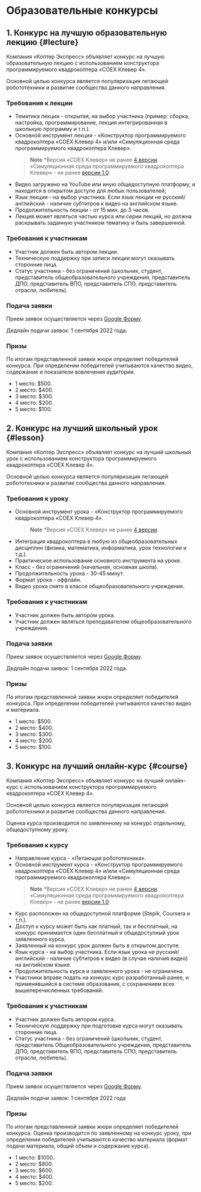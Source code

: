 # Образовательные конкурсы

## 1. Конкурс на лучшую образовательную лекцию {#lecture}

Компания «Коптер Экспресс» объявляет конкурс на лучшую образовательную лекцию с использованием конструктора программируемого квадрокоптера «COEX Клевер 4».

Основной целью конкурса является популяризация летающей робототехники и развитие сообщества данного направления.

### Требования к лекции

* Тематика лекции - открытая, на выбор участника (пример: сборка, настройка, программирование, лекция интегрированная в школьную программу и т.п.).
* Основной инструмент лекции - «Конструктор программируемого квадрокоптера «COEX Клевер 4» и/или «Симуляционная среда программируемого квадрокоптера Клевер».
  > **Note** *Версия «COEX Клевер» не ранее [4 версии](https://clover.coex.tech/ru/assemble_4.html). «Симуляционная среда программируемого квадрокоптера Клевер» - не ранее [версии 1.0](https://github.com/CopterExpress/clover_vm/releases/tag/v1.0).
* Видео загружено на YouTube или иную общедоступную платформу, и находится в открытом доступе для любых пользователей;
* Язык лекции - на выбор участника. Если язык лекции не русский/английский - наличие субтитров к видео на английском языке.
* Продолжительность лекции - от 15 мин. до 3 часов.
* Лекция может являться частью курса или серии лекций, но должна раскрывать заданную участником тематику и быть завершенной.

### Требования к участникам

* Участник должен быть автором лекции.
* Техническую поддержку при записи лекции могут оказывать сторонние лица.
* Статус участника - без ограничений (школьник, студент, представитель общеобразовательного учреждения, представитель ДПО, представитель ВПО, представитель СПО, представитель отрасли, любитель).

### Подача заявки

Прием заявок осуществляется через [Google Форму](https://docs.google.com/forms/d/e/1FAIpQLScE2kN5dO2OYNSM8hOYzOa5Qvh2uDdd9Fjx8OnL1W93bfEBgw/viewform).

Дедлайн подачи заявок: 1 сентября 2022 года.

### Призы

По итогам представленной заявки жюри определяет победителей конкурса. При определении победителей учитываются качество видео, содержание и показатели вовлечения аудитории.

* 1 место: $500.
* 2 место: $400.
* 3 место: $300.
* 4 место: $200.
* 5 место: $100.

## 2. Конкурс на лучший школьный урок {#lesson}

Компания «Коптер Экспресс» объявляет конкурс на лучший школьный урок с использованием конструктора программируемого квадрокоптера «COEX Клевер 4».

Основной целью конкурса является популяризация летающей робототехники и развитие сообщества данного направления.

### Требования к уроку

* Основной инструмент урока - «Конструктор программируемого квадрокоптера «COEX Клевер 4».
  > **Note** *Версия «COEX Клевер» не ранее [4 версии](https://clover.coex.tech/ru/assemble_4.html).
* Интеграция квадрокоптера в любую из общеобразовательных дисциплин (физика, математика, информатика, урок технологии и т.д.).
* Практическое использование основного инструмента на уроке.
* Класс - без ограничений (начальная, основная школа).
* Продолжительность урока - 30-45 минут.
* Формат урока - оффлайн.
* Видео урока снято в классе общеобразовательного учреждения.

### Требования к участникам

* Участник должен быть автором урока.
* Участник должен являться преподавателем общеобразовательного учреждения.

### Подача заявки

Прием заявок осуществляется через [Google Форму](https://docs.google.com/forms/d/e/1FAIpQLSdelVy6yQ1iN6u88KeiEIKGj7gGaM0xccSt2tiYKB46ICmjkQ/viewform).

Дедлайн подачи заявок: 1 сентября 2022 года.

### Призы

По итогам представленной заявки жюри определяет победителей конкурса. При определении победителей учитываются качество видео и материала.

* 1 место: $500.
* 2 место: $400.
* 3 место: $300.
* 4 место: $200.
* 5 место: $100.

## 3. Конкурс на лучший онлайн-курс {#course}

Компания «Коптер Экспресс» объявляет конкурс на лучший онлайн-курс с использованием конструктора программируемого квадрокоптера «COEX Клевер 4».

Основной целью конкурса является популяризация летающей робототехники и развитие сообщества данного направления.

Оценка курса производится по заявленному на конкурс отдельному, общедоступному уроку.

### Требования к курсу

* Направление курса - «Летающая робототехника».
* Основной инструмент курса - «Конструктор программируемого квадрокоптера «COEX Клевер 4» и/или «Симуляционная среда программируемого квадрокоптера Клевер».
  > **Note** *Версия «COEX Клевер» не ранее [4 версии](https://clover.coex.tech/ru/assemble_4.html). «Симуляционная среда программируемого квадрокоптера Клевер» - не ранее [версии 1.0](https://github.com/CopterExpress/clover_vm/releases/tag/v1.0).
* Курс расположен на общедоступной платформе (Stepik, Coursera и т.п.).
* Доступ к курсу может быть как платный, так и бесплатный, на конкурс принимается один бесплатный и общедоступный урок заявленного курса.
* Заявленный на конкурс урок должен быть в открытом доступе.
* Язык курса - на выбор участника. Если язык урока не русский/английский - наличие субтитров к видео (в случае наличия видео) на английском языке.
* Продолжительность курса и заявленного урока - не ограничена.
* Участники вправе подать на конкурс курс разработанный ранее, и применявшийся в системе образования, с сохранением всех вышеперечисленных требований.

### Требования к участникам

* Участник должен быть автором курса.
* Техническую поддержку при подготовке курса могут оказывать сторонние лица.
* Статус участника - без ограничений (школьник, студент, представитель Общеобразовательного учреждения, представитель ДПО, представитель ВПО, представитель СПО, представитель отрасли, любитель).

### Подача заявки

Прием заявок осуществляется через [Google Форму](https://docs.google.com/forms/d/e/1FAIpQLSdf2Q68X4hPnFE9f3EP95AxPNnzHKqIsFHtTRT6EBKiH93wzg/viewform).

Дедлайн подачи заявок: 1 сентября 2022 года

### Призы

По итогам представленной заявки жюри определяет победителей конкурса. Оценка производится по заявленному на конкурс уроку, при определении победителей учитываются качество материала (формат подачи материала, общий объем и содержание курса).

* 1 место: $1000.
* 2 место: $800.
* 3 место: $600.
* 4 место: $400.
* 5 место: $200.
